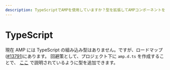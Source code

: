 ```yaml
---
description: TypeScriptでAMPを使用していますか？型を拡張してAMPコンポーネントを使用できるようにします。
---
```


# TypeScript

現在 AMP には TypeScript の組み込み型はありません。ですが、ロードマップ([#13791](https://github.com/ampproject/amphtml/issues/13791))にあります。
回避策として、プロジェクト下に `amp.d.ts` を作成することで、 [ここ](https://stackoverflow.com/a/50601125) で説明されているように型を追加できます。
